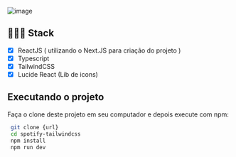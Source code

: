 ![image](https://github.com/GabrielLima15/spotify-tailwindcss/assets/77641643/840ee0a1-3aa0-4f32-baf0-87e7fc3a3a83)


## 👨🏽‍💻 Stack

- [x] ReactJS ( utilizando o Next.JS para criação do projeto )
- [x] Typescript
- [x] TailwindCSS
- [x] Lucide React (Lib de icons)
## Executando o projeto

Faça o clone deste projeto em seu computador e depois execute com npm:

```bash
 git clone {url}
 cd spotify-tailwindcss
 npm install
 npm run dev
```
